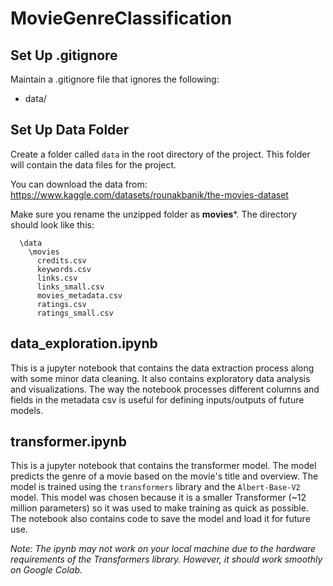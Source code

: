 # MovieGenreClassification

## Set Up .gitignore
Maintain a .gitignore file that ignores the following:
- data/

## Set Up Data Folder
Create a folder called `data` in the root directory of the project. This folder will contain the data files for the project.

You can download the data from: https://www.kaggle.com/datasets/rounakbanik/the-movies-dataset

Make sure you rename the unzipped folder as **movies***. The directory should look like this: 
```
  \data
    \movies
      credits.csv
      keywords.csv
      links.csv
      links_small.csv
      movies_metadata.csv
      ratings.csv
      ratings_small.csv
```


## data_exploration.ipynb
This is a jupyter notebook that contains the data extraction process along with some minor data cleaning. It also contains exploratory data analysis and visualizations. The way the notebook processes different columns and fields in the metadata csv is useful for defining inputs/outputs of future models. 


## transformer.ipynb
This is a jupyter notebook that contains the transformer model. The model predicts the genre of a movie based on the movie's title and overview. The model is trained using the `transformers` library and the `Albert-Base-V2` model. This model was chosen because it is a smaller Transformer (~12 million parameters) so it was used to make training as quick as possible. The notebook also contains code to save the model and load it for future use. 

*Note: The ipynb may not work on your local machine due to the hardware requirements of the Transformers library. However, it should work smoothly on Google Colab.*